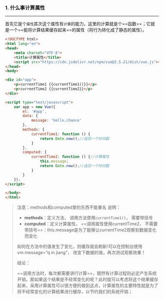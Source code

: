 ### 1. 什么事计算属性

---

首先它是个`属性`其次这个属性有`计算`的能力，这里的计算就是个==函数==；它就是一个==能将计算结果缓存起来==的属性（将行为转化成了静态的属性）。

```html
<!DOCTYPE html>
<html lang="en">
<head>
    <meta charset="UTF-8">
    <title>计算属性</title>
    <script src="https://cdn.jsdelivr.net/npm/vue@2.5.21/dist/vue.js"></script>
</head>
<body>

<div id="app">
    <p>currentTime1 {{currentTime1()}}</p>
    <p>currentTime2 {{currentTime2}}</p>
</div>

<script type="text/javascript">
    var app = new Vue({
        el: '#app',
        data: {
            message: 'hello,chance'
        },
        methods: {
            currentTime1: function () {
                return Date.now();//返回一个时间戳
            }
        },
        computed: {
            currentTime2: function () {//计算属性
                this.message;
                return Date.now();//返回一个时间戳
            }
        }
    });
</script>

</body>
</html>
```

>注意：methods和computed里的东西不能重名
>说明：
>
>- **methods**：定义方法， 调用方法使用`currentTime1()`， 需要带括号
>- **computed**：定义计算属性， ==调用属性使用currentTime2， 不需要带括号==：this.message是为了能够让currentTime2观察到数据变化而变化
>
>如何在方法中的值发生了变化，则缓存就会刷新!可以在控制台使用vm.message=”q in jiang"， 改变下数据的值，再次测试观察效果！
>
>结论：
>
>==调用方法时，每次都需要讲行计算==，既然有计算过程则必定产生系统开销，那如果这个结果是不经常变化的呢？此时就可以考虑将这个结果缓存起来，采用计算属性可以很方便的做到这点，计算属性的主要特性就是为了将不经常变化的计算结果进行缓存，以节约我们的系统开销；


